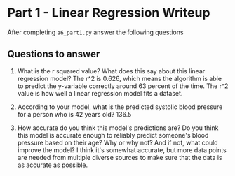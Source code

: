 # Part 1 - Linear Regression Writeup

After completing `a6_part1.py` answer the following questions

## Questions to answer

1. What is the r squared value?  What does this say about this linear regression model?
The r^2 is 0.626, which means the algorithm is able to predict the y-variable correctly around 63 percent of the time. The r^2 value is how well a linear regression model fits a dataset.

2. According to your model, what is the predicted systolic blood pressure for a person who is 42 years old?
136.5

3. How accurate do you think this model's predictions are?  Do you think this model is accurate enough to reliably predict someone's blood pressure based on their age?  Why or why not?  And if not, what could improve the model?
I think it's somewhat accurate, but more data points are needed from multiple diverse sources to make sure that the data is as accurate as possible.